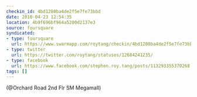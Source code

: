 ```yaml
---
checkin_id: 4bd1280ba4de2f5e7fe73bbd
date: 2010-04-23 12:54:35
location: 4b9f696bf964a5200d2137e3
source: foursquare
syndicated:
- type: foursquare
  url: https://www.swarmapp.com/roytang/checkin/4bd1280ba4de2f5e7fe73bbd
- type: twitter
  url: https://twitter.com/roytang/statuses/12684241235/
- type: facebook
  url: https://www.facebook.com/stephen.roy.tang/posts/113293355370268
tags: []
---
```


 (@Orchard Road 2nd Flr SM Megamall)